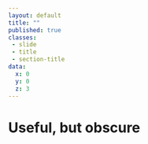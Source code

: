 ```yaml
---
layout: default
title: ""
published: true
classes:
 - slide
 - title
 - section-title
data:
  x: 0
  y: 0
  z: 3
---
```


# Useful, but obscure
